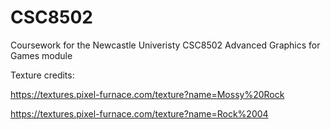 # CSC8502

Coursework for the Newcastle Univeristy CSC8502 Advanced Graphics for Games module

Texture credits:

https://textures.pixel-furnace.com/texture?name=Mossy%20Rock

https://textures.pixel-furnace.com/texture?name=Rock%2004
